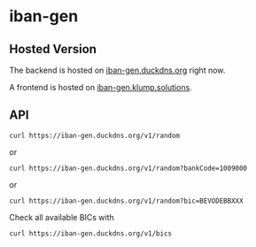 # iban-gen

## Hosted Version

The backend is hosted on [iban-gen.duckdns.org](https://iban-gen.duckdns.org) right now.

A frontend is hosted on [iban-gen.klump.solutions](https://iban-gen.klump.solutions).

## API

```shell
curl https://iban-gen.duckdns.org/v1/random
```
or
```shell
curl https://iban-gen.duckdns.org/v1/random?bankCode=1009000
```
or
```shell
curl https://iban-gen.duckdns.org/v1/random?bic=BEVODEBBXXX
```
Check all available BICs with
```shell
curl https://iban-gen.duckdns.org/v1/bics
```
